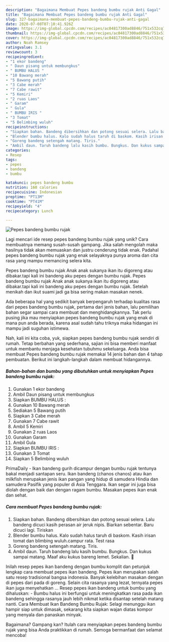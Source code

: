 ```yaml
---
description: "Bagaimana Membuat Pepes bandeng bumbu rujak Anti Gagal"
title: "Bagaimana Membuat Pepes bandeng bumbu rujak Anti Gagal"
slug: 327-bagaimana-membuat-pepes-bandeng-bumbu-rujak-anti-gagal
date: 2020-07-08T07:10:41.926Z
image: https://img-global.cpcdn.com/recipes/ac04817300ad8846/751x532cq70/pepes-bandeng-bumbu-rujak-foto-resep-utama.jpg
thumbnail: https://img-global.cpcdn.com/recipes/ac04817300ad8846/751x532cq70/pepes-bandeng-bumbu-rujak-foto-resep-utama.jpg
cover: https://img-global.cpcdn.com/recipes/ac04817300ad8846/751x532cq70/pepes-bandeng-bumbu-rujak-foto-resep-utama.jpg
author: Noah Ramsey
ratingvalue: 3.1
reviewcount: 3
recipeingredient:
- "1 ekor bandeng"
- " Daun pisang untuk membungkus"
- " BUMBU HALUS "
- "10 Bawang merah"
- "5 Bawang putih"
- "3 Cabe merah"
- "7 Cabe rawit"
- "5 Kemiri"
- "2 ruas Laos"
- " Garam"
- " Gula"
- " BUMBU IRIS "
- "3 Tomat"
- "5 Belimbing wuluh"
recipeinstructions:
- "Siapkan bahan. Bandeng dibersihkan dan potong sesuai selera. Lalu bandeng dicuci kasih perasan air jeruk nipis. Biarkan sebentar. Baru dicuci lagi. Tiriskan"
- "Blender bumbu halus. Kalo sudah halus taruh di baskom. Kasih irisan tomat dan blimbing wuluh.campur rata. Test rasa"
- "Goreng bandeng setengah matang. Tiris."
- "Ambil daun. Taruh bandeng lalu kasih bumbu. Bungkus. Dan kukus sampai matang. Maaf aku kukus bareng lemet. Sekalian. 🙏"
categories:
- Resep
tags:
- pepes
- bandeng
- bumbu

katakunci: pepes bandeng bumbu 
nutrition: 160 calories
recipecuisine: Indonesian
preptime: "PT13M"
cooktime: "PT41M"
recipeyield: "4"
recipecategory: Lunch

---
```



![Pepes bandeng bumbu rujak](https://img-global.cpcdn.com/recipes/ac04817300ad8846/751x532cq70/pepes-bandeng-bumbu-rujak-foto-resep-utama.jpg)

Lagi mencari ide resep pepes bandeng bumbu rujak yang unik? Cara membuatnya memang susah-susah gampang. Jika salah mengolah maka hasilnya tidak akan memuaskan dan justru cenderung tidak enak. Padahal pepes bandeng bumbu rujak yang enak selayaknya punya aroma dan cita rasa yang mampu memancing selera kita.

Pepes bandeng bumbu rujak Anak anak sukanya ikan itu digoreng atau dibakar.tapi kali ini bandeng aku pepes dengan bumbu rujak. Pepes bandeng bumbu rujak Anak anak sukanya ikan itu digoreng atau dibakar.tapi kali ini bandeng aku pepes dengan bumbu rujak. Setelah menikah dan ikut suami jadi ga bisa sering makan masakan nenek.

Ada beberapa hal yang sedikit banyak berpengaruh terhadap kualitas rasa dari pepes bandeng bumbu rujak, pertama dari jenis bahan, lalu pemilihan bahan segar sampai cara membuat dan menghidangkannya. Tak perlu pusing jika mau menyiapkan pepes bandeng bumbu rujak yang enak di mana pun anda berada, karena asal sudah tahu triknya maka hidangan ini mampu jadi suguhan istimewa.


Nah, kali ini kita coba, yuk, siapkan pepes bandeng bumbu rujak sendiri di rumah. Tetap berbahan yang sederhana, sajian ini bisa memberi manfaat untuk membantu menjaga kesehatan tubuhmu sekeluarga. Anda bisa membuat Pepes bandeng bumbu rujak memakai 14 jenis bahan dan 4 tahap pembuatan. Berikut ini langkah-langkah dalam membuat hidangannya.

<!--inarticleads1-->

##### Bahan-bahan dan bumbu yang dibutuhkan untuk menyiapkan Pepes bandeng bumbu rujak:

1. Gunakan 1 ekor bandeng
1. Ambil  Daun pisang untuk membungkus
1. Siapkan  BUMBU HALUS :
1. Gunakan 10 Bawang merah
1. Sediakan 5 Bawang putih
1. Siapkan 3 Cabe merah
1. Gunakan 7 Cabe rawit
1. Ambil 5 Kemiri
1. Gunakan 2 ruas Laos
1. Gunakan  Garam
1. Ambil  Gula
1. Siapkan  BUMBU IRIS :
1. Gunakan 3 Tomat
1. Siapkan 5 Belimbing wuluh


PrimaDaily - Ikan bandeng gurih dicampur dengan bumbu rujak tentunya bakal menjadi santapan seru. Ikan bandeng (chanos chanos) atau ikan milkfish merupakan jenis ikan pangan yang hidup di samudera Hindia dan samudera Pasifik yang populer di Asia Tenggara. Ikan segar ini juga bisa diolah dengan baik dan dengan ragam bumbu. Masakan pepes ikan enak dan sehat. 

<!--inarticleads2-->

##### Cara membuat Pepes bandeng bumbu rujak:

1. Siapkan bahan. Bandeng dibersihkan dan potong sesuai selera. Lalu bandeng dicuci kasih perasan air jeruk nipis. Biarkan sebentar. Baru dicuci lagi. Tiriskan
1. Blender bumbu halus. Kalo sudah halus taruh di baskom. Kasih irisan tomat dan blimbing wuluh.campur rata. Test rasa
1. Goreng bandeng setengah matang. Tiris.
1. Ambil daun. Taruh bandeng lalu kasih bumbu. Bungkus. Dan kukus sampai matang. Maaf aku kukus bareng lemet. Sekalian. 🙏


Inilah resep pepes ikan bandeng dengan bumbu komplit dan petunjuk lengkap cara membuat pepes ikan bandeng. Pepes ikan merupakan salah satu resep tradisional bangsa indonesia. Banyak kelebihan masakan dengan di pepes dari pada di goreng. Selain cita rasanya yang lezat, ternyata pepes ikan juga menyehatkan … Resep pepes ikan bandeng untuk bumbu yang dihaluskan: - Bumbu halus ini berfungsi untuk meningkatkan rasa pada ikan bandeng sehingga rasanya jauh lebih nikmat ketika disantap setelah matang nanti. Cara Membuat Ikan Bandeng Bumbu Rujak: Selagi menunggu ikan hampir siap untuk dimasak, sekarang kita siapkan wajan diatas kompor yang menyala dan panaskan minyak. 

Bagaimana? Gampang kan? Itulah cara menyiapkan pepes bandeng bumbu rujak yang bisa Anda praktikkan di rumah. Semoga bermanfaat dan selamat mencoba!
